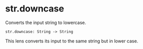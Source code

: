 # str.downcase

Converts the input string to lowercase.

```
str.downcase: String -> String
```

This lens converts its input to the same string but
in lower case.
